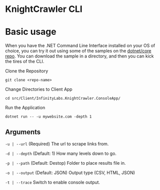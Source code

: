 # KnightCrawler CLI

# Basic usage

When you have the .NET Command Line Interface installed on your OS of choice, you can try it out using some of the samples on the [dotnet/core repo](https://github.com/dotnet/core/tree/master/samples). You can download the sample in a directory, and then you can kick the tires of the CLI.


Clone the Repository

    git clone <repo-name>

Change Directories to Client App

    cd src/Client/InfinityLabs.KnightCrawler.ConsoleApp/

Run the Application

    dotnet run -- -u mywebsite.com -depth 1


## Arguments

`-u | --url` (Required) The url to scrape links from.

`-d | --depth` (Default: 1) How many levels down to go.

`-p | --path` (Default: Destop) Folder to place results file in.

`-o | --output` (Default: JSON) Output type (CSV, HTML, JSON)

`-t | --trace` Switch to enable console output.